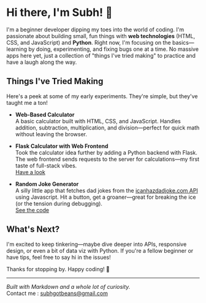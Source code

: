 # Hi there, I'm Subh! 👋

I'm a beginner developer dipping my toes into the world of coding. I'm passionate about building small, fun things with **web technologies** (HTML, CSS, and JavaScript) and **Python**. Right now, I'm focusing on the basics—learning by doing, experimenting, and fixing bugs one at a time. No massive apps here yet, just a collection of "things I've tried making" to practice and have a laugh along the way.

## Things I've Tried Making
Here's a peek at some of my early experiments. They're simple, but they've taught me a ton!

- **Web-Based Calculator**  
  A basic calculator built with HTML, CSS, and JavaScript. Handles addition, subtraction, multiplication, and division—perfect for quick math without leaving the browser.  
 

- **Flask Calculator with Web Frontend**  
  Took the calculator idea further by adding a Python backend with Flask. The web frontend sends requests to the server for calculations—my first taste of full-stack vibes.  
  [Have a look](https://github.com/subhaintdead/my-first-steps/calc)

- **Random Joke Generator**  
  A silly little app that fetches dad jokes from the [icanhazdadjoke.com API](https://icanhazdadjoke.com/) using Javascript. Hit a button, get a groaner—great for breaking the ice (or the tension during debugging).  
  [See the code](https://github.com/subhaintdead/my-first-steps/joke-generator)


## What's Next?
I'm excited to keep tinkering—maybe dive deeper into APIs, responsive design, or even a bit of data viz with Python. If you're a fellow beginner or have tips, feel free to say hi in the issues!

Thanks for stopping by. Happy coding! 🚀

---

*Built with Markdown and a whole lot of curiosity.*  
Contact me : subhgotbeans@gmail.com

